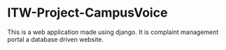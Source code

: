 # ITW-Project-CampusVoice
This is a web application made using django.
It is complaint management portal a database driven website.
